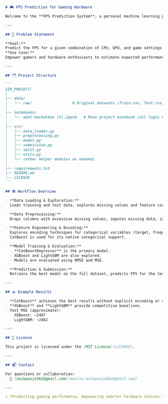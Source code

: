 ````markdown
# 🎮 FPS Prediction for Gaming Hardware

Welcome to the **FPS Prediction System**, a personal machine learning project focused on predicting **Frames Per Second (FPS)** for various gaming hardware and game settings. This project enables users to estimate gaming performance based on system specifications and game configurations, helping make smarter hardware and gaming decisions.

---

## 🧩 Problem Statement

**Goal:**  
Predict the FPS for a given combination of CPU, GPU, and game settings using historical benchmark data.  
**Use Case:**  
Empower gamers and hardware enthusiasts to estimate expected performance before making purchases or changing settings.

---

## 🗂️ Project Structure

```
SIH_PROJECT/
│
├── data/
│   └── raw/                  # Original datasets (Train.csv, Test.csv, etc.)
│
├── notebooks/
│   └── aiml-hackathon (3).ipynb   # Main project notebook (all logic here)
│
├── src/
│   ├── data_loader.py
│   ├── preprocessing.py
│   ├── model.py
│   ├── submission.py
│   ├── split.py
│   ├── utils.py
│   └── (other helper modules as needed)
│
├── requirements.txt
├── README.md
└── LICENSE
```

## 🛠️ Workflow Overview

- **Data Loading & Exploration:**  
  Loads training and test data, explores missing values and feature correlations.

- **Data Preprocessing:**  
  Drops columns with excessive missing values, imputes missing data, identifies numeric and categorical columns.

- **Feature Engineering & Encoding:**  
  Explores encoding techniques for categorical variables (target, frequency, label encoding).  
  CatBoost is used for its native categorical support.

- **Model Training & Evaluation:**  
  - **CatBoostRegressor** is the primary model.
  - XGBoost and LightGBM are also explored.
  - Models are evaluated using RMSE and MSE.

- **Prediction & Submission:**  
  Retrains the best model on the full dataset, predicts FPS for the test set, and generates a submission CSV.

---

## 📊 Example Results

- **CatBoost** achieves the best results without explicit encoding or scaling.
- **XGBoost** and **LightGBM** provide competitive baselines.
- Test MSE (approximate):
  - XGBoost: ~2487
  - LightGBM: ~2462

---

## 📜 License

This project is licensed under the [MIT License](LICENSE).

---

## 📬 Contact

For questions or collaboration:
- 📧 [anikpanja362@gmail.com](mailto:anikpanja362@gmail.com)

---

> *Predicting gaming performance, empowering smarter hardware choices.*
````

